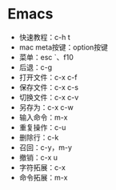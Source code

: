 # Emacs

- 快速教程：c-h t
- mac meta按键：option按键
- 菜单：esc `、f10
- 后退：c-g
- 打开文件：c-x c-f
- 保存文件：c-x c-s
- 切换文件：c-x c-v
- 另存为：c-x c-w
- 输入命令：m-x
- 重复操作：c-u
- 删除行：c-k
- 召回：c-y，m-y
- 撤销：c-x u
- 字符拓展：c-x
- 命令拓展：m-x
